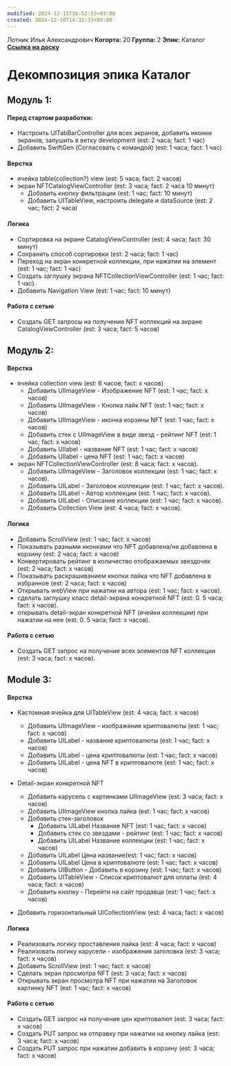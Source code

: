 ```yaml
---
modified: 2024-12-15T16:52:53+03:00
created: 2024-12-10T14:32:33+03:00
---
```

Лотник Илья Александрович
<b>Когорта:</b> 20
<b>Группа:</b> 2
<b>Эпик:</b> Каталог
<b>[Ссылка на доску](https://github.com/users/kintolayli/projects/3/views/1)</b>

# Декомпозиция эпика Каталог

## Модуль 1:


#### Перед стартом разработки:
- Настроить UITabBarController для всех экранов, добавить иконки экранов, запушить в ветку development (est: 2 часа; fact: 1 час)
- Добавить SwiftGen (Согласовать с командой) (est: 1 часа; fact: 1 час)

#### Верстка
- ячейка table(collection?) view (est: 5 часа; fact: 2 часов)
- экран NFTCatalogViewController  (est: 3 часа; fact: 2 часа 10 минут)
    - Добавить кнопку фильтрации (est: 1 час; fact: 10 минут)
    - Добавить UITableView, настроить delegate и dataSource (est: 2 час; fact: 2 часа)
#### Логика
- Сортировка на экране CatalogViewController (est: 4 часа; fact: 30 минут)
- Сохранить способ сортировки (est: 2 часа; fact: 1 час)
- Переход на экран конкретной коллекции, при нажатии на элемент (est: 1 час; fact: 1 час)
- Создать заглушку экрана NFTСollectionViewController (est: 1 час; fact: 1 час).
- Добавить Navigation View (est: 1 час; fact: 10 минут)
#### Работа с сетью
 - Создать GET запросы на получение NFT коллекций на экране CatalogViewController (est: 3 часа; fact: 5 часов)

## Модуль 2:


#### Верстка

- ячейка collection view (est: 6 часов; fact: x часов)
    - Добавить UIImageView - Изображение NFT (est: 1 час; fact: x часов)
    - Добавить UIImageView - Кнопка лайк NFT (est: 1 час; fact: x часов)
    - Добавить UIImageView - иконка корзины NFT (est: 1 час; fact: x часов)
    - Добавить стек с UIImageView в виде звезд - рейтинг NFT (est: 1 час; fact: x часов)
    - Добавить UIlabel - название NFT (est: 1 час; fact: x часов)
    - Добавить UIlabel - цена NFT (est: 1 час; fact: x часов)
- экран NFTСollectionViewController  (est: 8 часа; fact: x часов).
    - Добавить UIImageView - Заголовок коллекции (est: 1 час; fact: x часов).
    - Добавить UILabel - Заголовок коллекции (est: 1 час; fact: x часов). 
    - Добавить UILabel - Автор коллекции (est: 1 час; fact: x часов). 
    - Добавить UILabel - Описание коллекции (est: 1 час; fact: x часов). 
    - Добавить Collection View (est: 4 часа; fact: x часов). 
#### Логика

- Добавить ScrollView  (est: 1 час; fact: x часов)
- Показывать разными иконками что NFT добавлена/не добавлена в корзину (est: 2 часа; fact: x часов)
- Конвертировать рейтинг в количество отображаемых звездочек (est: 2 часа; fact: x часов)
- Показывать раскрашиванием кнопки лайка что NFT добавлена в избранное (est: 2 часа; fact: x часов)
- Открывать webView при нажатии на автора (est: 1 час; fact: x часов). 
- сделать заглушку класс detail-экрана конкретной NFT (est: 0. 5 часа; fact: x часов). 
- открывать detail-экран конкретной NFT (ячейки коллекции)  при нажатии на нее  (est: 0. 5 часа; fact: x часов). 
#### Работа с сетью

- Создать GET запрос на получение всех элементов NFT коллекции  (est: 3 часа; fact: x часов).

## Module 3:

#### Верстка

- Кастомная ячейка для UITableView  (est: 4 часа; fact: x часов)
    - Добавить UIImageView - изображение криптовалюты (est: 1 час; fact: x часов)
    - Добавить UILabel - название криптовалюты (est: 1 час; fact: x часов)
    - Добавить UILabel - цена криптовалюты (est: 1 час; fact: x часов)
    - Добавить UILabel - цена NFT в криптовалюте (est: 1 час; fact: x часов)
    
- Detail-экран конкретной NFT
    - Добавить карусель с картинками UIImageView (est: 3 часа; fact: x часов)
    - Добавить UIImageView кнопка лайка (est: 1 час; fact: x часов)
    - Добавить стек-заголовок
        - Добавить UILabel Название NFT (est: 1 час; fact: x часов)
        - Добавить стек со звездами - рейтинг (est: 1 час; fact: x часов)
        - Добавить UILabel Название коллекции (est: 1 час; fact: x часов)
    - Добавить UILabel Цена название(est: 1 час; fact: x часов)
    - Добавить UILabel Цена в криптовалюте (est: 1 час; fact: x часов)
    - Добавить UIButton - Добавить в корзину (est: 1 час; fact: x часов)
    -  Добавить UITableView - Список криптовалют для оплаты (est: 4 часа; fact: x часов)
    - Добавить кнопку - Перейти на сайт продавца (est: 1 час; fact: x часов)
- Добавить горизонтальный UICollectionView (est: 4 часа; fact: x часов)

#### Логика

- Реализовать логику проставления лайка (est: 4 часа; fact: x часов)
- Реализовать логику карусели - изображения заголовка (est: 3 часа; fact: x часов)
- Добавить ScrollView (est: 1 час; fact: x часов)
- Сделать экран просмотра NFT (est: 3 часа; fact: x часов)
- Открывать экран просмотра NFT при нажатии на Заголовок картинку NFT (est: 1 час; fact: x часов)
#### Работа с сетью

- Создать GET запрос на получение цен криптовалют (est: 3 часа; fact: x часов)
- Создать PUT запрос на отправку при нажатии на кнопку лайка (est: 3 часа; fact: x часов)
- Создать PUT запрос при нажатии добавить в корзину (est: 3 часа; fact: x часов)